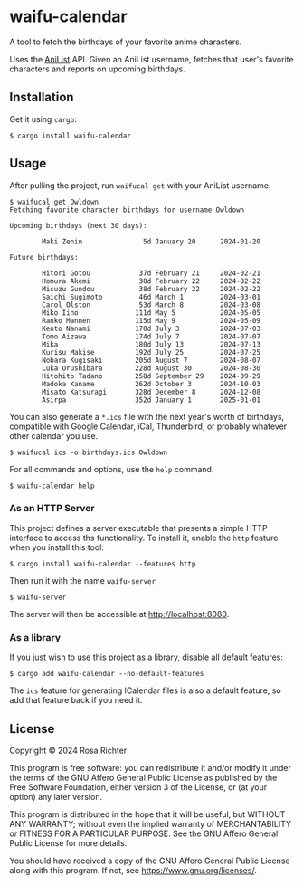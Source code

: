 # waifu-calendar

A tool to fetch the birthdays of your favorite anime characters.

Uses the [AniList](https://anilist.co) API.
Given an AniList username, fetches that user's favorite characters and reports on upcoming birthdays.

## Installation

Get it using `cargo`:

```console
$ cargo install waifu-calendar
```

## Usage

After pulling the project, run `waifucal get` with your AniList username.

```console
$ waifucal get Owldown
Fetching favorite character birthdays for username Owldown

Upcoming birthdays (next 30 days):

        Maki Zenin               5d January 20      2024-01-20

Future birthdays:

        Hitori Gotou            37d February 21     2024-02-21
        Homura Akemi            38d February 22     2024-02-22
        Misuzu Gundou           38d February 22     2024-02-22
        Saichi Sugimoto         46d March 1         2024-03-01
        Carol Olston            53d March 8         2024-03-08
        Miko Iino              111d May 5           2024-05-05
        Ranko Mannen           115d May 9           2024-05-09
        Kento Nanami           170d July 3          2024-07-03
        Tomo Aizawa            174d July 7          2024-07-07
        Mika                   180d July 13         2024-07-13
        Kurisu Makise          192d July 25         2024-07-25
        Nobara Kugisaki        205d August 7        2024-08-07
        Luka Urushibara        228d August 30       2024-08-30
        Hitohito Tadano        258d September 29    2024-09-29
        Madoka Kaname          262d October 3       2024-10-03
        Misato Katsuragi       328d December 8      2024-12-08
        Asirpa                 352d January 1       2025-01-01
```

You can also generate a `*.ics` file with the next year's worth of birthdays,
compatible with Google Calendar, iCal, Thunderbird, or probably whatever other calendar you use.

```console
$ waifucal ics -o birthdays.ics Owldown
```

For all commands and options, use the `help` command.

```console
$ waifu-calendar help
```

### As an HTTP Server

This project defines a server executable that presents a simple HTTP interface to access ths functionality.
To install it, enable the `http` feature when you install this tool:

```console
$ cargo install waifu-calendar --features http
```

Then run it with the name `waifu-server`

```console
$ waifu-server
```

The server will then be accessible at <http://localhost:8080>.

### As a library

If you just wish to use this project as a library, disable all default features:

```console
$ cargo add waifu-calendar --no-default-features
```

The `ics` feature for generating ICalendar files is also a default feature,
so add that feature back if you need it.

## License

Copyright © 2024 Rosa Richter

This program is free software: you can redistribute it and/or modify
it under the terms of the GNU Affero General Public License as published by
the Free Software Foundation, either version 3 of the License, or
(at your option) any later version.

This program is distributed in the hope that it will be useful,
but WITHOUT ANY WARRANTY; without even the implied warranty of
MERCHANTABILITY or FITNESS FOR A PARTICULAR PURPOSE.  See the
GNU Affero General Public License for more details.

You should have received a copy of the GNU Affero General Public License
along with this program.  If not, see <https://www.gnu.org/licenses/>.
